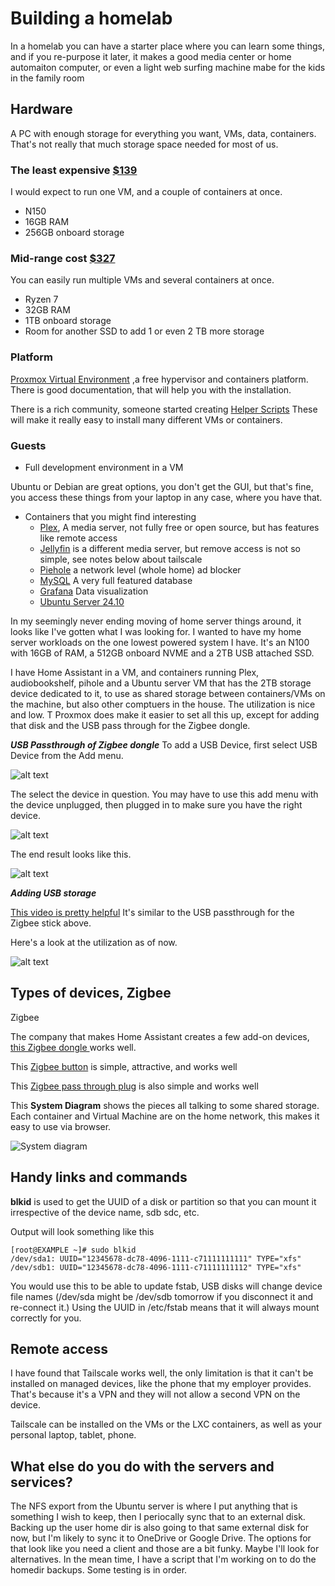 # Building a homelab

In a homelab you can have a starter place where you can learn some things, and if you re-purpose it later, it makes a good media center or home automaiton computer, or even a light web surfing machine mabe for the kids in the family room

## Hardware
A PC with enough storage for everything you want, VMs, data, containers.  That's not really that much storage space needed for most of us.

### The least expensive [$139](https://www.amazon.com/dp/B0F13Q2SLL?th=1)
I would expect to run one VM, and a couple of containers at once. 
- N150 
- 16GB RAM  
- 256GB onboard storage 


### Mid-range cost [$327](https://www.amazon.com/GMKtec-ryzen-mini-pc-computers/dp/B0CD7Y4C5Y?th=1)
You can easily run multiple VMs and several containers at once.
- Ryzen 7
- 32GB RAM
- 1TB onboard storage
- Room for another SSD to add 1 or even 2 TB more storage


### Platform
[Proxmox Virtual Environment](https://www.proxmox.com/en/products/proxmox-virtual-environment/overview) ,a free hypervisor and containers platform. There is good documentation, that will help you with the installation. 

There is a rich community, someone started creating [Helper Scripts](https://community-scripts.github.io/ProxmoxVE/scripts) These will make it really easy to install many different VMs or containers.

### Guests
- Full development environment in a VM

Ubuntu or Debian are great options, you don't get the GUI, but that's fine, you access these things from your laptop in any case, where you have that.


- Containers that you might find interesting
  - [Plex](https://www.plex.tv/), A media server, not fully free or open source, but has features like remote access
  - [Jellyfin](https://community-scripts.github.io/ProxmoxVE/scripts?id=jellyfin) is a different media server, but remove access is not so simple, see notes below about tailscale
  - [Piehole](https://community-scripts.github.io/ProxmoxVE/scripts?id=pihole) a network level (whole home) ad blocker
  - [MySQL](https://community-scripts.github.io/ProxmoxVE/scripts?id=mysql) A very full featured database
  - [Grafana](https://community-scripts.github.io/ProxmoxVE/scripts?id=grafana) Data visualization
  - [Ubuntu Server 24.10](https://community-scripts.github.io/ProxmoxVE/scripts?id=ubuntu2410-vm)



In my seemingly never ending moving of home server things around, it looks like I've gotten what I was looking for.  I wanted to have my home server workloads on the one lowest powered system I have. It's an N100 with 16GB of RAM, a 512GB onboard NVME and a 2TB USB attached SSD.

I have Home Assistant in a VM, and containers running  Plex, audiobookshelf, pihole and a Ubuntu server VM that has the 2TB storage device dedicated to it, to use as shared storage between containers/VMs on the machine, but also other comptuers in the house. The utilization is nice and low.  T
Proxmox does make it easier to set all this up, except for adding that disk and the USB pass through for the Zigbee dongle. 

***USB Passthrough of Zigbee dongle***
To add a USB Device, first select USB Device from the Add menu. 

![alt text](image-3.png)

The select the device in question.  You may have to use this add menu with the device unplugged, then plugged in to make sure you have the right device. 

![alt text](image-2.png)


The end result looks like this.

![alt text](image.png)


***Adding USB storage***

[This video is pretty helpful](https://www.youtube.com/watch?v=tKD-dgSKBxU) It's similar to the USB passthrough for the Zigbee stick above.



Here's a look at the utilization as of now.

![alt text](image-1.png)

## Types of devices, Zigbee

Zigbee

The company that makes Home Assistant creates a few add-on devices,[ this Zigbee dongle ](https://www.home-assistant.io/connectzbt1/) works well.



This [Zigbee button](https://www.amazon.com/SONOFF-SNZB-01P-Wireless-Supports-Connected/dp/B0CL9JTMWF/ref=ast_sto_dp_puis) is simple, attractive, and works well

This [Zigbee pass through plug](https://www.amazon.com/THIRDREALITY-Real-time-Monitoring-Compatible-SmartThings/dp/B0BPY2KRHH?ref_=ast_sto_dp&th=1) is also simple and works well


This **System Diagram** shows the pieces all talking to some shared storage.  Each container and Virtual Machine are on the home network, this makes it easy to use via browser.

![System diagram](image-5.png)

## Handy links and commands

**blkid** is used to get the UUID of a disk or partition so that you can mount it irrespective of the device name, sdb sdc, etc. 

Output will look something like this
```
[root@EXAMPLE ~]# sudo blkid
/dev/sda1: UUID="12345678-dc78-4096-1111-c71111111111" TYPE="xfs"
/dev/sdb1: UUID="12345678-dc78-4096-1111-c71111111112" TYPE="xfs"
```

You would use this to be able to update fstab, USB disks will change device file names (/dev/sda might be /dev/sdb tomorrow if you disconnect it and re-connect it.)  Using the UUID in /etc/fstab means that it will always mount correctly for you.

## Remote access

I have found that Tailscale works well, the only limitation is that it can't be installed on managed devices, like the phone that my employer provides.  That's because it's a VPN and they will not allow a second VPN on the device.  

Tailscale can be installed on the VMs or the LXC containers, as well as your personal laptop, tablet, phone.

## What else do you do with the servers and services?

The NFS export from the Ubuntu server is where I put anything that is something I wish to keep, then I periocally sync that to an external disk. 
Backing up the user home dir is also going to that same external disk for now, but I'm likely to sync it to OneDrive or Google Drive. The options for that look like you need a client and those are a bit funky.  Maybe I'll look for alternatives.  In the mean time, I have a script that I'm working on to do the homedir backups. Some testing is in order.